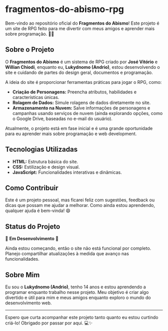 # fragmentos-do-abismo-rpg
 Bem-vindo ao repositório oficial do **Fragmentos do Abismo**! Este projeto é um site de RPG feito para me divertir com meus amigos e aprender mais sobre programação. 🎲✨

## Sobre o Projeto

O **Fragmentos do Abismo** é um sistema de RPG criado por **José Vitório** e **Willian Chiodi**, enquanto eu, **Lukydnomo (Andrio)**, estou desenvolvendo o site e cuidando de partes do design geral, documentos e programação. 

A ideia do site é proporcionar ferramentas práticas para jogar o RPG, como:
- **Criação de Personagens:** Preencha atributos, habilidades e características únicas.
- **Rolagem de Dados:** Simule rolagens de dados diretamente no site.
- **Armazenamento na Nuvem:** Salve informações de personagens e campanhas usando serviços de nuvem (ainda explorando opções, como o Google Drive, baseadas no e-mail do usuário).

Atualmente, o projeto está em fase inicial e é uma grande oportunidade para eu aprender mais sobre programação e web development.

## Tecnologias Utilizadas

- **HTML:** Estrutura básica do site.
- **CSS:** Estilização e design visual.
- **JavaScript:** Funcionalidades interativas e dinâmicas.

## Como Contribuir

Este é um projeto pessoal, mas ficarei feliz com sugestões, feedback ou dicas que possam me ajudar a melhorar. Como ainda estou aprendendo, qualquer ajuda é bem-vinda! 😄

## Status do Projeto

🚧 **Em Desenvolvimento** 🚧

Ainda estou começando, então o site não está funcional por completo. Planejo compartilhar atualizações à medida que avanço nas funcionalidades.

## Sobre Mim

Eu sou o **Lukydnomo (Andrio)**, tenho 14 anos e estou aprendendo a programar enquanto trabalho nesse projeto. Meu objetivo é criar algo divertido e útil para mim e meus amigos enquanto exploro o mundo do desenvolvimento web.

---

Espero que curta acompanhar este projeto tanto quanto eu estou curtindo criá-lo! Obrigado por passar por aqui. 💻✨
